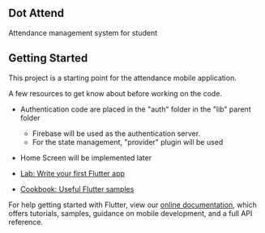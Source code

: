 ## Dot Attend

Attendance management system for student

## Getting Started

This project is a starting point for  the attendance mobile application.

A few resources to get know about before working on the code.
- Authentication code are placed in the "auth" folder in the "lib" parent folder
    - Firebase will be used as the authentication server.
    - For the state management, "provider" plugin will be used

- Home Screen will be implemented later

- [Lab: Write your first Flutter app](https://flutter.dev/docs/get-started/codelab)
- [Cookbook: Useful Flutter samples](https://flutter.dev/docs/cookbook)

For help getting started with Flutter, view our
[online documentation](https://flutter.dev/docs), which offers tutorials,
samples, guidance on mobile development, and a full API reference.
